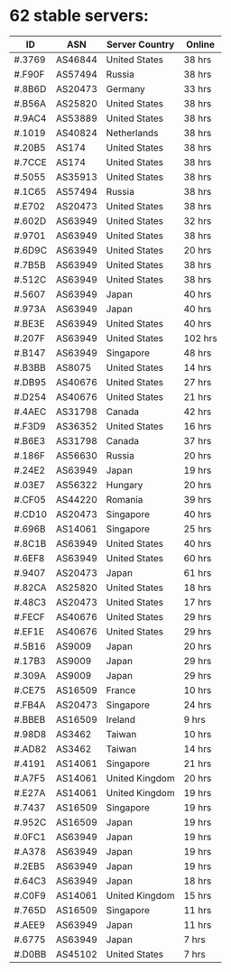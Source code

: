 # 62 stable servers:

| ID | ASN | Server Country | Online |
| ------ | ------ | ------ | ------ |
| #.3769 | AS46844 | United States | 38 hrs |
| #.F90F | AS57494 | Russia | 38 hrs |
| #.8B6D | AS20473 | Germany | 33 hrs |
| #.B56A | AS25820 | United States | 38 hrs |
| #.9AC4 | AS53889 | United States | 38 hrs |
| #.1019 | AS40824 | Netherlands | 38 hrs |
| #.20B5 | AS174 | United States | 38 hrs |
| #.7CCE | AS174 | United States | 38 hrs |
| #.5055 | AS35913 | United States | 38 hrs |
| #.1C65 | AS57494 | Russia | 38 hrs |
| #.E702 | AS20473 | United States | 38 hrs |
| #.602D | AS63949 | United States | 32 hrs |
| #.9701 | AS63949 | United States | 38 hrs |
| #.6D9C | AS63949 | United States | 20 hrs |
| #.7B5B | AS63949 | United States | 38 hrs |
| #.512C | AS63949 | United States | 38 hrs |
| #.5607 | AS63949 | Japan | 40 hrs |
| #.973A | AS63949 | Japan | 40 hrs |
| #.BE3E | AS63949 | United States | 40 hrs |
| #.207F | AS63949 | United States | 102 hrs |
| #.B147 | AS63949 | Singapore | 48 hrs |
| #.B3BB | AS8075 | United States | 14 hrs |
| #.DB95 | AS40676 | United States | 27 hrs |
| #.D254 | AS40676 | United States | 21 hrs |
| #.4AEC | AS31798 | Canada | 42 hrs |
| #.F3D9 | AS36352 | United States | 16 hrs |
| #.B6E3 | AS31798 | Canada | 37 hrs |
| #.186F | AS56630 | Russia | 20 hrs |
| #.24E2 | AS63949 | Japan | 19 hrs |
| #.03E7 | AS56322 | Hungary | 20 hrs |
| #.CF05 | AS44220 | Romania | 39 hrs |
| #.CD10 | AS20473 | Singapore | 40 hrs |
| #.696B | AS14061 | Singapore | 25 hrs |
| #.8C1B | AS63949 | United States | 40 hrs |
| #.6EF8 | AS63949 | United States | 60 hrs |
| #.9407 | AS20473 | Japan | 61 hrs |
| #.82CA | AS25820 | United States | 18 hrs |
| #.48C3 | AS20473 | United States | 17 hrs |
| #.FECF | AS40676 | United States | 29 hrs |
| #.EF1E | AS40676 | United States | 29 hrs |
| #.5B16 | AS9009 | Japan | 20 hrs |
| #.17B3 | AS9009 | Japan | 29 hrs |
| #.309A | AS9009 | Japan | 29 hrs |
| #.CE75 | AS16509 | France | 10 hrs |
| #.FB4A | AS20473 | Singapore | 24 hrs |
| #.BBEB | AS16509 | Ireland | 9 hrs |
| #.98D8 | AS3462 | Taiwan | 10 hrs |
| #.AD82 | AS3462 | Taiwan | 14 hrs |
| #.4191 | AS14061 | Singapore | 21 hrs |
| #.A7F5 | AS14061 | United Kingdom | 20 hrs |
| #.E27A | AS14061 | United Kingdom | 19 hrs |
| #.7437 | AS16509 | Singapore | 19 hrs |
| #.952C | AS16509 | Japan | 19 hrs |
| #.0FC1 | AS63949 | Japan | 19 hrs |
| #.A378 | AS63949 | Japan | 19 hrs |
| #.2EB5 | AS63949 | Japan | 19 hrs |
| #.64C3 | AS63949 | Japan | 18 hrs |
| #.C0F9 | AS14061 | United Kingdom | 15 hrs |
| #.765D | AS16509 | Singapore | 11 hrs |
| #.AEE9 | AS63949 | Japan | 11 hrs |
| #.6775 | AS63949 | Japan | 7 hrs |
| #.D0BB | AS45102 | United States | 7 hrs |

